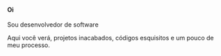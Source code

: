#### Oi

Sou desenvolvedor de software

Aqui você verá, projetos inacabados, códigos esquisitos e um pouco de meu processo.


